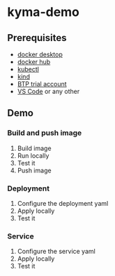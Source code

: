 # kyma-demo

## Prerequisites

- [docker desktop](https://www.docker.com/products/docker-desktop/)
- [docker hub](https://hub.docker.com/)
- [kubectl](https://kubernetes.io/docs/tasks/tools/)
- [kind](https://kind.sigs.k8s.io/docs/user/quick-start)
- [BTP trial account](https://cockpit.hanatrial.ondemand.com/)
- [VS Code](https://code.visualstudio.com/download) or any other

## Demo

### Build and push image

1. Build image
2. Run locally
3. Test it
4. Push image

### Deployment

1. Configure the deployment yaml
2. Apply locally
3. Test it

### Service

1. Configure the service yaml
2. Apply locally
3. Test it
